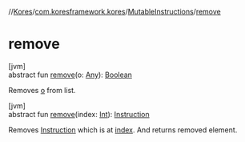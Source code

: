 //[Kores](../../../index.md)/[com.koresframework.kores](../index.md)/[MutableInstructions](index.md)/[remove](remove.md)

# remove

[jvm]\
abstract fun [remove](remove.md)(o: [Any](https://kotlinlang.org/api/latest/jvm/stdlib/kotlin/-any/index.html)): [Boolean](https://kotlinlang.org/api/latest/jvm/stdlib/kotlin/-boolean/index.html)

Removes [o](remove.md) from list.

[jvm]\
abstract fun [remove](remove.md)(index: [Int](https://kotlinlang.org/api/latest/jvm/stdlib/kotlin/-int/index.html)): [Instruction](../-instruction/index.md)

Removes [Instruction](../-instruction/index.md) which is at [index](remove.md). And returns removed element.
